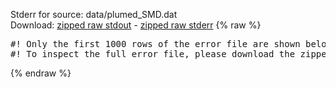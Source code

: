 Stderr for source:  data/plumed_SMD.dat   
Download: [zipped raw stdout](plumed_SMD.dat.plumed_master.stdout.txt.zip) - [zipped raw stderr](plumed_SMD.dat.plumed_master.stderr.txt.zip) 
{% raw %}
<pre>
#! Only the first 1000 rows of the error file are shown below
#! To inspect the full error file, please download the zipped raw stderr file above
</pre>
{% endraw %}
